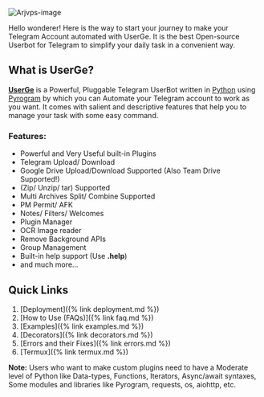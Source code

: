 ![Arjvps-image](https://telegra.ph/file/083ee09d368e0ee991996.jpg)

Hello wonderer! Here is the way to start your journey to make your Telegram Account automated with UserGe. It is the best Open-source Userbot for Telegram to simplify your daily task in a convenient way.

## What is UserGe?

<b>[UserGe](https://github.com/usergeteam/userge)</b> is a Powerful, Pluggable Telegram UserBot written in [Python](https://www.python.org/) using [Pyrogram](https://github.com/pyrogram) by which you can Automate your Telegram account to work as you want. It comes with salient and descriptive features that help you to manage your task with some easy command.

### Features:
*  Powerful and Very Useful built-in Plugins
*  Telegram Upload/ Download
*  Google Drive Upload/Download Supported (Also Team Drive Supported!)
*  (Zip/ Unzip/ tar) Supported
*  Multi Archives Split/ Combine Supported
*  PM Permit/ AFK
*  Notes/ Filters/ Welcomes
*  Plugin Manager
*  OCR Image reader
*  Remove Background APIs
*  Group Management
*  Built-in help support (Use **.help**)
*  and much more...

## Quick Links
1. [Deployment]({% link deployment.md %})
2. [How to Use (FAQs)]({% link faq.md %})
3. [Examples]({% link examples.md %})
4. [Decorators]({% link decorators.md %})
5. [Errors and their Fixes]({% link errors.md %})
6. [Termux]({% link termux.md %})

**Note:** Users who want to make custom plugins need to have a Moderate level of Python like Data-types, Functions, Iterators, Async/await syntaxes, Some modules and libraries like Pyrogram, requests, os, aiohttp, etc.
